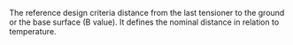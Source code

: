 The reference design criteria distance from the last tensioner to the ground or the base surface (B value). It defines the nominal distance in relation to temperature.
